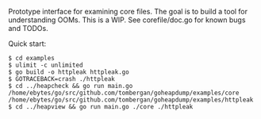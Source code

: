 Prototype interface for examining core files.
The goal is to build a tool for understanding OOMs.
This is a WIP. See corefile/doc.go for known bugs and TODOs.


Quick start:

```
$ cd examples
$ ulimit -c unlimited
$ go build -o httpleak httpleak.go
$ GOTRACEBACK=crash ./httpleak
$ cd ../heapcheck && go run main.go /home/ebytes/go/src/github.com/tombergan/goheapdump/examples/core /home/ebytes/go/src/github.com/tombergan/goheapdump/examples/httpleak
$ cd ../heapview && go run main.go ./core ./httpleak
```
